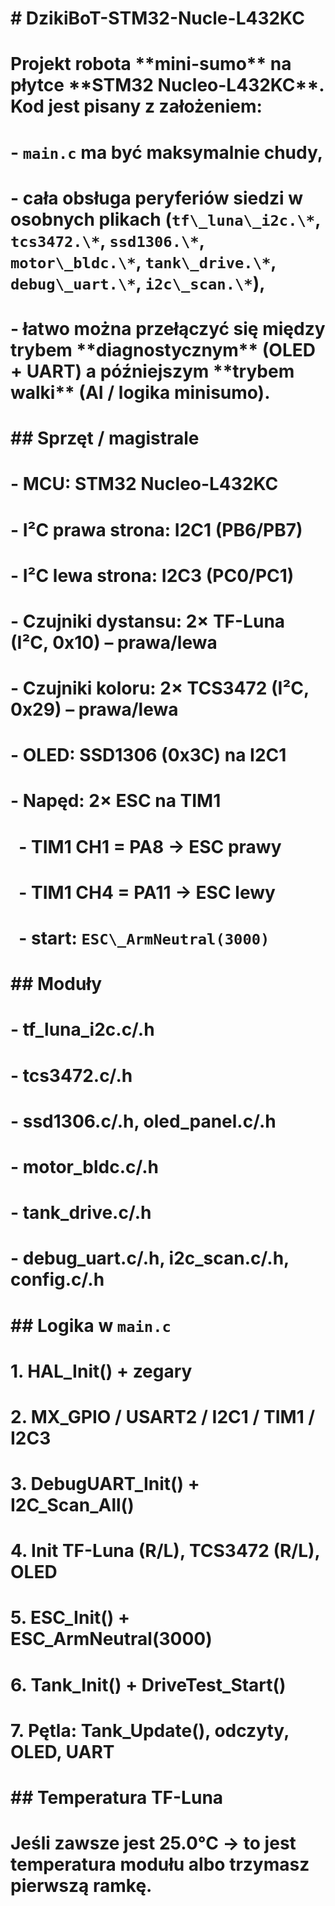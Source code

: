 # \# DzikiBoT-STM32-Nucle-L432KC

# 

# Projekt robota \*\*mini-sumo\*\* na płytce \*\*STM32 Nucleo-L432KC\*\*. Kod jest pisany z założeniem:

# \- `main.c` ma być maksymalnie chudy,

# \- cała obsługa peryferiów siedzi w osobnych plikach (`tf\_luna\_i2c.\*`, `tcs3472.\*`, `ssd1306.\*`, `motor\_bldc.\*`, `tank\_drive.\*`, `debug\_uart.\*`, `i2c\_scan.\*`),

# \- łatwo można przełączyć się między trybem \*\*diagnostycznym\*\* (OLED + UART) a późniejszym \*\*trybem walki\*\* (AI / logika minisumo).

# 

# \## Sprzęt / magistrale

# \- MCU: STM32 Nucleo-L432KC

# \- I²C prawa strona: I2C1 (PB6/PB7)

# \- I²C lewa strona: I2C3 (PC0/PC1)

# \- Czujniki dystansu: 2× TF-Luna (I²C, 0x10) – prawa/lewa

# \- Czujniki koloru: 2× TCS3472 (I²C, 0x29) – prawa/lewa

# \- OLED: SSD1306 (0x3C) na I2C1

# \- Napęd: 2× ESC na TIM1

# &nbsp; - TIM1 CH1 = PA8  → ESC prawy

# &nbsp; - TIM1 CH4 = PA11 → ESC lewy

# &nbsp; - start: `ESC\_ArmNeutral(3000)`

# 

# \## Moduły

# \- tf\_luna\_i2c.c/.h

# \- tcs3472.c/.h

# \- ssd1306.c/.h, oled\_panel.c/.h

# \- motor\_bldc.c/.h

# \- tank\_drive.c/.h

# \- debug\_uart.c/.h, i2c\_scan.c/.h, config.c/.h

# 

# \## Logika w `main.c`

# 1\. HAL\_Init() + zegary

# 2\. MX\_GPIO / USART2 / I2C1 / TIM1 / I2C3

# 3\. DebugUART\_Init() + I2C\_Scan\_All()

# 4\. Init TF-Luna (R/L), TCS3472 (R/L), OLED

# 5\. ESC\_Init() + ESC\_ArmNeutral(3000)

# 6\. Tank\_Init() + DriveTest\_Start()

# 7\. Pętla: Tank\_Update(), odczyty, OLED, UART

# 

# \## Temperatura TF-Luna

# Jeśli zawsze jest 25.0°C → to jest temperatura modułu albo trzymasz pierwszą ramkę.



